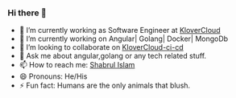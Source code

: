 ### Hi there 👋

- 🔭 I’m currently working as Software Engineer at <a href="https://klovercloud.com/" rel="nofollow">KloverCloud</a>
- 🌱 I’m currently working on Angular| Golang| Docker| MongoDb
- 👯 I’m looking to collaborate on <a href="https://github.com/klovercloud-ci-cd" rel="nofollow">KloverCloud-ci-cd</a>
- 💬 Ask me about angular,golang or any tech related stuff.
- 📫 How to reach me: <a href="https://www.linkedin.com/in/md-shabrul-islam-235baa194/" rel="nofollow">Shabrul Islam</a>
- 😄 Pronouns: He/His
- ⚡ Fun fact: Humans are the only animals that blush.


